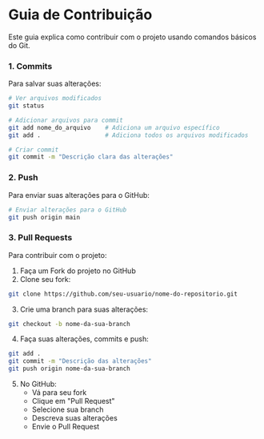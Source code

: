 # Guia de Contribuição

Este guia explica como contribuir com o projeto usando comandos básicos do Git.


### 1. Commits
Para salvar suas alterações:
```bash
# Ver arquivos modificados
git status

# Adicionar arquivos para commit
git add nome_do_arquivo    # Adiciona um arquivo específico
git add .                  # Adiciona todos os arquivos modificados

# Criar commit
git commit -m "Descrição clara das alterações"
```

### 2. Push
Para enviar suas alterações para o GitHub:
```bash
# Enviar alterações para o GitHub
git push origin main
```

### 3. Pull Requests
Para contribuir com o projeto:

1. Faça um Fork do projeto no GitHub
2. Clone seu fork:
```bash
git clone https://github.com/seu-usuario/nome-do-repositorio.git
```

3. Crie uma branch para suas alterações:
```bash
git checkout -b nome-da-sua-branch
```

4. Faça suas alterações, commits e push:
```bash
git add .
git commit -m "Descrição das alterações"
git push origin nome-da-sua-branch
```

5. No GitHub:
   - Vá para seu fork
   - Clique em "Pull Request"
   - Selecione sua branch
   - Descreva suas alterações
   - Envie o Pull Request